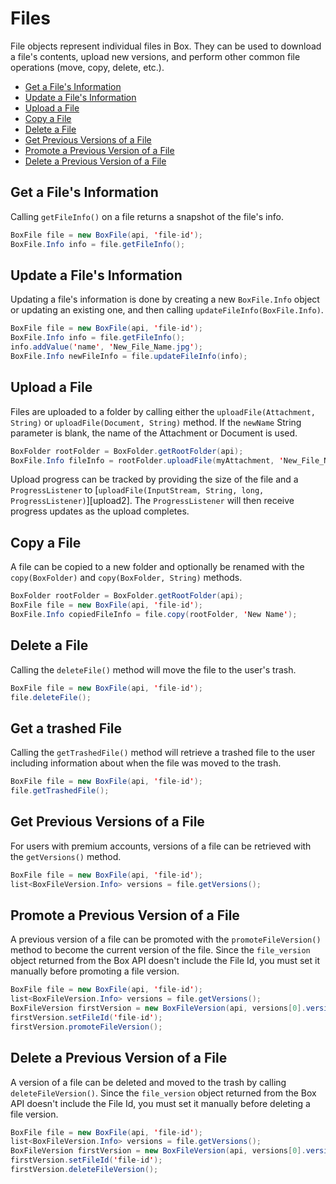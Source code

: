 # Files

File objects represent individual files in Box. They can be used to download a
file's contents, upload new versions, and perform other common file operations
(move, copy, delete, etc.).

-   [Get a File's Information](#get-a-files-information)
-   [Update a File's Information](#update-a-files-information)
-   [Upload a File](#upload-a-file)
-   [Copy a File](#copy-a-file)
-   [Delete a File](#delete-a-file)
-   [Get Previous Versions of a File](#get-previous-versions-of-a-file)
-   [Promote a Previous Version of a File](#promote-a-previous-version-of-a-file)
-   [Delete a Previous Version of a File](#delete-a-previous-version-of-a-file)

## Get a File's Information

Calling `getFileInfo()` on a file returns a snapshot of the file's info.

```java
BoxFile file = new BoxFile(api, 'file-id');
BoxFile.Info info = file.getFileInfo();
```

## Update a File's Information

Updating a file's information is done by creating a new `BoxFile.Info`
object or updating an existing one, and then calling `updateFileInfo(BoxFile.Info)`.

```java
BoxFile file = new BoxFile(api, 'file-id');
BoxFile.Info info = file.getFileInfo();
info.addValue('name', 'New_File_Name.jpg');
BoxFile.Info newFileInfo = file.updateFileInfo(info);
```

## Upload a File

Files are uploaded to a folder by calling either the `uploadFile(Attachment, String)`
or `uploadFile(Document, String)` method. If the `newName` String parameter is blank,
the name of the Attachment or Document is used.

```java
BoxFolder rootFolder = BoxFolder.getRootFolder(api);
BoxFile.Info fileInfo = rootFolder.uploadFile(myAttachment, 'New_File_Name.jpg');
```

Upload progress can be tracked by providing the size of the file and a
`ProgressListener` to
[`uploadFile(InputStream, String, long, ProgressListener)`][upload2]. The
`ProgressListener` will then receive progress updates as the upload completes.

## Copy a File

A file can be copied to a new folder and optionally be renamed with the
`copy(BoxFolder)` and `copy(BoxFolder, String)` methods.

```java
BoxFolder rootFolder = BoxFolder.getRootFolder(api);
BoxFile file = new BoxFile(api, 'file-id');
BoxFile.Info copiedFileInfo = file.copy(rootFolder, 'New Name');
```

## Delete a File

Calling the `deleteFile()` method will move the file to the user's trash.

```java
BoxFile file = new BoxFile(api, 'file-id');
file.deleteFile();
```

## Get a trashed File

Calling the `getTrashedFile()` method will retrieve a trashed file to the user including
information about when the file was moved to the trash.

```java
BoxFile file = new BoxFile(api, 'file-id');
file.getTrashedFile();
```

## Get Previous Versions of a File

For users with premium accounts, versions of a file can be retrieved with the
`getVersions()` method.

```java
BoxFile file = new BoxFile(api, 'file-id');
list<BoxFileVersion.Info> versions = file.getVersions();
```

## Promote a Previous Version of a File

A previous version of a file can be promoted with the `promoteFileVersion()`
method to become the current version of the file. Since the `file_version` object returned
from the Box API doesn't include the File Id, you must set it manually before promoting a
file version.

```java
BoxFile file = new BoxFile(api, 'file-id');
list<BoxFileVersion.Info> versions = file.getVersions();
BoxFileVersion firstVersion = new BoxFileVersion(api, versions[0].versionId);
firstVersion.setFileId('file-id');
firstVersion.promoteFileVersion();
```

## Delete a Previous Version of a File

A version of a file can be deleted and moved to the trash by calling
`deleteFileVersion()`. Since the `file_version` object returned
from the Box API doesn't include the File Id, you must set it manually
before deleting a file version.

```java
BoxFile file = new BoxFile(api, 'file-id');
list<BoxFileVersion.Info> versions = file.getVersions();
BoxFileVersion firstVersion = new BoxFileVersion(api, versions[0].versionId);
firstVersion.setFileId('file-id');
firstVersion.deleteFileVersion();
```
